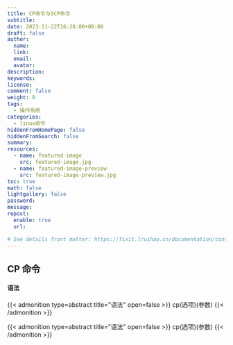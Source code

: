 ```yaml
---
title: CP命令与SCP命令
subtitle:
date: 2023-11-22T16:28:00+08:00
draft: false
author:
  name:
  link:
  email:
  avatar:
description:
keywords:
license:
comment: false
weight: 0
tags:
  - 操作系统
categories:
  - linux命令
hiddenFromHomePage: false
hiddenFromSearch: false
summary:
resources:
  - name: featured-image
    src: featured-image.jpg
  - name: featured-image-preview
    src: featured-image-preview.jpg
toc: true
math: false
lightgallery: false
password:
message:
repost:
  enable: true
  url:

# See details front matter: https://fixit.lruihao.cn/documentation/content-management/introduction/#front-matter
---
```


<!--more-->
## CP 命令
#### 语法

{{< admonition type=abstract title="语法" open=false >}}
cp(选项)(参数)
{{< /admonition >}}

{{< admonition type=abstract title="语法" open=false >}}
cp(选项)(参数)
{{< /admonition >}}

```shell

```
